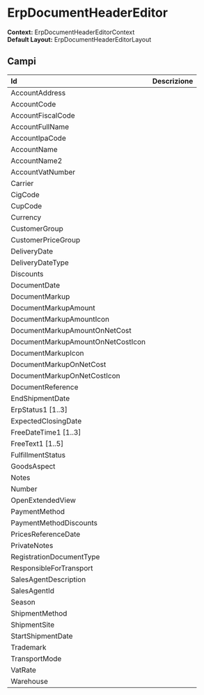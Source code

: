 # ErpDocumentHeaderEditor

**Context:** ErpDocumentHeaderEditorContext  
**Default Layout:** ErpDocumentHeaderEditorLayout

## Campi

| Id | Descrizione |
| :--- | :--- |
| AccountAddress |  |
| AccountCode |  |
| AccountFiscalCode |  |
| AccountFullName |  |
| AccountIpaCode |  |
| AccountName |  |
| AccountName2 |  |
| AccountVatNumber |  |
| Carrier |  |
| CigCode |  |
| CupCode |  |
| Currency |  |
| CustomerGroup |  |
| CustomerPriceGroup |  |
| DeliveryDate |  |
| DeliveryDateType |  |
| Discounts |  |
| DocumentDate |  |
| DocumentMarkup |  |
| DocumentMarkupAmount |  |
| DocumentMarkupAmountIcon |  |
| DocumentMarkupAmountOnNetCost |  |
| DocumentMarkupAmountOnNetCostIcon |  |
| DocumentMarkupIcon |  |
| DocumentMarkupOnNetCost |  |
| DocumentMarkupOnNetCostIcon |  |
| DocumentReference |  |
| EndShipmentDate |  |
| ErpStatus1 \[1..3\] |  |
| ExpectedClosingDate |  |
| FreeDateTime1 \[1..3\] |  |
| FreeText1 \[1..5\] |  |
| FulfillmentStatus |  |
| GoodsAspect |  |
| Notes |  |
| Number |  |
| OpenExtendedView |  |
| PaymentMethod |  |
| PaymentMethodDiscounts |  |
| PricesReferenceDate |  |
| PrivateNotes |  |
| RegistrationDocumentType |  |
| ResponsibleForTransport |  |
| SalesAgentDescription |  |
| SalesAgentId |  |
| Season |  |
| ShipmentMethod |  |
| ShipmentSite |  |
| StartShipmentDate |  |
| Trademark |  |
| TransportMode |  |
| VatRate |  |
| Warehouse |  |

